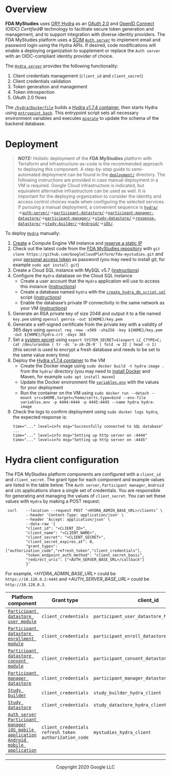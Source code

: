 <!--
 Copyright 2020 Google LLC
 Use of this source code is governed by an MIT-style
 license that can be found in the LICENSE file or at
 https://opensource.org/licenses/MIT.
-->
 
# Overview
**FDA MyStudies** uses [ORY Hydra](https://www.ory.sh/hydra/) as an [OAuth 2.0](https://oauth.net/2/) and [OpenID Connect](https://openid.net/connect/) (OIDC) *Certified&copy;* technology to facilitate secure token generation and management, and to support integration with diverse identity providers. The FDA MyStudies platform uses a [SCIM](https://en.wikipedia.org/wiki/System_for_Cross-domain_Identity_Management) [`Auth server`](../auth-server) to implement email and password login using the Hydra APIs. If desired, code modifications will enable a deploying organization to supplement or replace the `Auth server` with an OIDC-compliant identity provider of choice.
 
The [`Hydra server`](../hydra/) provides the following functionality:
1. Client credentials management (`client_id` and `client_secret`)
1. Client credentials validation
1. Token generation and management
1. Token introspection
1. OAuth 2.0 flows
 
The [`/hydra/Dockerfile`](./Dockerfile) builds a [Hydra v1.7.4 container](https://github.com/ory/hydra/releases/tag/v1.7.4), then starts Hydra using [`entrypoint.bash`](./entrypoint.bash). This entrypoint script sets all necessary environment variables and executes [`migrate`](https://www.ory.sh/hydra/docs/cli/hydra-migrate-sql/) to update the schema of the backend database. 
 
# Deployment
> **_NOTE:_** Holistic deployment of the **FDA MyStudies** platform with Terraform and infrastructure-as-code is the recommended approach to deploying this component. A step-by-step guide to semi-automated deployment can be found in the [`deployment/`](/deployment) directory. The following instructions are provided in case manual deployment in a VM is required. Google Cloud infrastructure is indicated, but equivalent alternative infrastructure can be used as well. It is important for the deploying organization to consider the identity and access control choices made when configuring the selected services. If pursuing a manual deployment, a convenient sequence is [`hydra/`](/hydra)&rarr;[`auth-server/`](/auth-server/)&rarr;[`participant-datastore/`](/participant-datastore/)&rarr;[`participant-manager-datastore/`](/participant-manager-datastore/)&rarr;[`participant-manager/`](/participant-manager/)&rarr;[`study-datastore/`](/study-datastore/)&rarr;[`response-datastore/`](/response-datastore/)&rarr;[`study-builder/`](/study-builder/)&rarr;[`Android/`](/Android/)&rarr;[`iOS/`](/iOS/).
 
To deploy [`Hydra`](/hydra) manually:
1. [Create](https://cloud.google.com/compute/docs/instances/create-start-instance) a Compute Engine VM instance and [reserve a static IP](https://cloud.google.com/compute/docs/ip-addresses/reserve-static-internal-ip-address)
1. Check out the latest code from the [FDA MyStudies repository](https://github.com/GoogleCloudPlatform/fda-mystudies/) with `git clone https://github.com/GoogleCloudPlatform/fda-mystudies.git` and your [personal access token](https://docs.github.com/en/free-pro-team@latest/github/authenticating-to-github/creating-a-personal-access-token) as password (you may need to install git, for example `sudo apt install git`)
1. Create a Cloud SQL instance with MySQL v5.7 ([instructions](https://cloud.google.com/sql/docs/mysql/create-instance))
1. Configure the `Hydra` database on the Cloud SQL instance
    -    Create a user account that the `Hydra` application will use to access this instance ([instructions](https://cloud.google.com/sql/docs/mysql/create-manage-users))
    -    Create a database named `hydra` with the [`create_hydra_db_script.sql`](sqlscript/create_hydra_db_script.sql) script ([instructions](https://cloud.google.com/sql/docs/mysql/import-export/importing#importing_a_sql_dump_file))
    -   Enable the database’s private IP connectivity in the same network as your VM ([instructions](https://cloud.google.com/sql/docs/mysql/configure-private-ip))
1. Generate an RSA private key of size 2048 and output it to a file named `key.pem` using `openssl genrsa -out ${HOME}/key.pem`
1. Generate a self-signed certificate from the private key with a validity of 365 days using `openssl req -new -x509 -sha256 -key ${HOME}/key.pem -out ${HOME}/hydra.crt -days 365`
1. Set a [system secret](https://www.ory.sh/hydra/docs/configure-deploy/#deploy-ory-hydra) using `export SYSTEM_SECRET=$(export LC_CTYPE=C; cat /dev/urandom | tr -dc 'a-zA-Z0-9' | fold -w 32 | head -n 1)` (this secret is used to encrypt a fresh database and needs to be set to the same value every time)
1. Deploy the [Hydra v1.7.4 container](https://github.com/ory/hydra/releases/tag/v1.7.4) to the VM
    -    Create the Docker image using `sudo docker build -t hydra-image .` from the `hydra/` directory (you may need to [install Docker](https://docs.docker.com/engine/install/debian/) and Maven, for example `sudo apt install maven`)
    -    Update the Docker environment file [`variables.env`](variables.env) with the values for your deployment
    -    Run the container on the VM using `sudo docker run --detach --mount src=$HOME,target=/home/certs,type=bind --env-file variables.env -p 4444:4444 -p 4445:4445 --name hydra hydra-image`
1. Check the logs to confirm deployment using `sudo docker logs hydra`, the expected response is:
    ```
    time="..." level=info msg="Successfully connected to SQL database"
    ...
    time="..." level=info msg="Setting up http server on :4444"
    time="..." level=info msg="Setting up http server on :4445"
    ```
 
# Hydra client configuration
 
The FDA MyStudies platform components are configured with a `client_id` and `client_secret`.  The grant type for each component and example values are listed in the table below. The `Auth server`, `Participant manager`, `Android` and `iOS` applications share a single set of credentials. You are responsible for generating and managing the values of `client_secret`. You can set these values with `Hydra` by making a POST request:
 
```shell
 curl    --location --request POST ‘<HYDRA_ADMIN_BASE_URL>/clients’ \
         --header 'Content-Type: application/json' \
         --header 'Accept: application/json' \
         --data-raw '{
         "client_id": "<CLIENT_ID>",
         "client_name": "<CLIENT_NAME>",
         "client_secret": "<CLIENT_SECRET>",
         "client_secret_expires_at": 0,
         "grant_types": ["authorization_code","refresh_token","client_credentials"],
         "token_endpoint_auth_method": "client_secret_basic",
         "redirect_uris": ["<AUTH_SERVER_BASE_URL>/callback"] 
         }’
```
For example, *<HYDRA_ADMIN_BASE_URL>* could be `https://10.128.0.2:4445` and *<AUTH_SERVER_BASE_URL>* could be `http://10.128.0.3`.
 
Platform component | Grant type | client_id | client_name
----------------------------|---------------|---------------|-------------------
[`Participant datastore user module`](../participant-datastore/user-mgmt-module/) | `client_credentials` | `participant_user_datastore_hydra_client` | `participant_user_datastore`
[`Participant datastore enrollment module`](../participant-datastore/enroll-mgmt-module/) | `client_credentials` | `participant_enroll_datastore_hydra_client` | `participant_enroll_datastore`
[`Participant datastore consent module`](../participant-datastore/consent-mgmt-module/) | `client_credentials` | `participant_consent_datastore_hydra_client` | `participant_consent_datastore`
[`Participant manager datastore`](../participant-manager-datastore) | `client_credentials` | `participant_manager_datastore_hydra_client` | `participant_manager_datastore`
[`Study builder`](../study-builder/) | `client_credentials` | `study_builder_hydra_client` | `study_builder`
[`Study datastore`](../study-datastore/) | `client_credentials` | `study_datastore_hydra_client` | `study_datastore`
[`Auth server`](../auth-server/)<br/>[`Participant manager`](../participant-manager/)<br/>[`iOS mobile application`](../iOS/)<br/>[`Android mobile application`](../Android/) | `client_credentials`<br/>`refresh_token`<br/>`authorization_code` | `mystudies_hydra_client` | `mystudies`

***
<p align="center">Copyright 2020 Google LLC</p>
